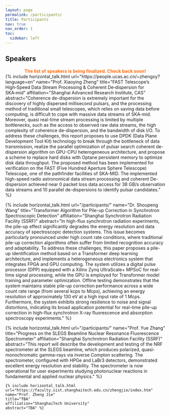 ```yaml
---
layout: page
permalink: /participants/
title: Participants
nav: true
nav_order: 1
toc:
  sidebar: left
---
```


## Speakers

<div class= "h4" style="font-weight: bold; color: #ff6c0c; text-align: center;">
The list of speakers is being finalized. Check back soon!
</div>


<div class="row row-cols-2 projects pt-3 pb-3">
  {% include horizontal_talk.html
     url="https://people.ucas.ac.cn/~zhengxy?language=en"
     name="Prof. Xiaoying Zheng"
     title="FAST Telescope’s High‑Speed Data Stream Processing & Coherent De‑dispersion for SKA‑mid"
     affiliation="Shanghai Advanced Research Institute, CAS"
     abstract="Coherence de-dispersion is extremely important for the discovery of highly dispersed millisecond pulsars, and the processing method of traditional small telescopes, which relies on saving data before computing, is difficult to cope with massive data streams of SKA-mid. Moreover, quasi real-time stream processing is limited by multiple bottlenecks, such as the access to observed raw data streams, the high complexity of coherence de-dispersion, and the bandwidth of disk I/O. To address these challenges, this report proposes to use DPDK (Data Plane Development Tool Kit) technology to break through the bottleneck of data transmission, realize the parallel optimization of pulsar search coherent de-dispersion algorithm on GPU-CPU heterogeneous architecture, and propose a scheme to replace hard disks with Optane persistent memory to optimize disk data throughput. The proposed method has been implemented for verification on the FAST (Five Hundred Aperture Sphere Telescope) Telescope, one of the pathfinder facilities of SKA-MID. The implemented high-speed radio astronomical data stream processing and coherent De-dispersion achieved near 0 packet loss data access for 38 GB/s observation data streams and 10 parallel de-dispersions to identify pulsar candidates." %}

  {% include horizontal_talk.html
     url="/participants/"
     name="Dr. Shoupeng Wang"
     title="Transformer Algorithm for Pile-up Correction in Synchrotron Spectroscopic Detection"
     affiliation="Shanghai Synchrotron Radiation Facility (SSRF)"
     abstract="In high-flux synchrotron radiation experiments, the pile-up effect significantly degrades the energy resolution and data accuracy of spectroscopic detection systems. This issue becomes particularly pronounced under high count rate conditions, where traditional pile-up correction algorithms often suffer from limited recognition accuracy and adaptability. To address these challenges, this paper proposes a pile-up identification method based on a Transformer deep learning architecture, and implements a heterogeneous electronics system that integrates FPGA and GPU computing. The system utilizes a digital pulse processor (DPP) equipped with a Xilinx Zynq UltraScale+ MPSoC for real-time signal processing, while the GPU is employed for Transformer model training and parameter optimization. Offline testing demonstrates that the system maintains stable pile-up correction performance across a wide count rate range (from several kcps to Mcps), achieving an energy resolution of approximately 130 eV at a high input rate of 1 Mcps. Furthermore, the system exhibits strong resilience to noise and signal distortions, indicating its broad application potential for real-time pile-up correction in high-flux synchrotron X-ray fluorescence and absorption spectroscopy experiments." %}

  {% include horizontal_talk.html
     url="/participants/"
     name="Prof. Yue Zhang"
     title="Progress on the SLEGS Beamline Nuclear Resonance Fluorescence Spectrometer"
     affiliation="Shanghai Synchrotron Radiation Facility (SSRF)"
     abstract="This report will describe the development and testing of the NRF spectrometer at the SLEGS beamline, which produces polarized, quasi-monochromatic gamma-rays via inverse Compton scattering. The spectrometer, configured with HPGe and LaBr3 detectors, demonstrated excellent energy resolution and stability. The spectrometer is now operational for user experiments studying photonuclear reactions in fundamental and applied nuclear physics." %}
	 
	{% include horizontal_talk.html
	url="https://faculty.sist.shanghaitech.edu.cn/zhengjie/index.htm"
	name="Prof. Zheng Jie"
	title="TBA"
	affiliation="ShanghaiTech University"
	abstract="TBA" %}
</div>


